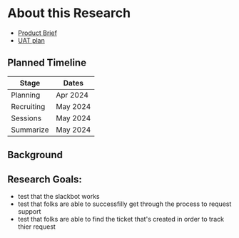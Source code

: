 # About this Research

- [Product Brief](https://github.com/department-of-veterans-affairs/va.gov-team/blob/master/products/identity/Products/Product%20Briefs/Request%20%26%20Support%20Process%20MVP.md)
- [UAT plan](https://github.com/department-of-veterans-affairs/va.gov-team/blob/master/products/identity/Products/Request%20&%20Support%20Process/UAT_MVP.md)

## Planned Timeline

| Stage | Dates |
| --- | ---|
| Planning | Apr 2024 |
| Recruiting | May 2024 |
| Sessions | May 2024 |
| Summarize | May 2024 |

## Background



## Research Goals:
- test that the slackbot works
- test that folks are able to successfilly get through the process to request support
- test that folks are able to find the ticket that's created in order to track thier request
